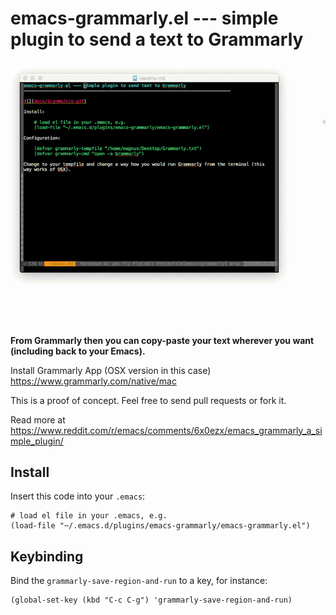 emacs-grammarly.el --- simple plugin to send a text to Grammarly
===================================================================================

![](docs/demo.gif)

**From Grammarly then you can copy-paste your text wherever you want (including back to your Emacs).**

Install Grammarly App (OSX version in this case) https://www.grammarly.com/native/mac 

This is a proof of concept. Feel free to send pull requests or fork it.

Read more at https://www.reddit.com/r/emacs/comments/6x0ezx/emacs_grammarly_a_simple_plugin/ 

Install
-------------------------------------------------------------------------------
Insert this code into your `.emacs`:

    # load el file in your .emacs, e.g. 
    (load-file "~/.emacs.d/plugins/emacs-grammarly/emacs-grammarly.el")

Keybinding
--------------------------------------------------------------------------------

Bind the `grammarly-save-region-and-run` to a key, for instance:

    (global-set-key (kbd "C-c C-g") 'grammarly-save-region-and-run)
    
